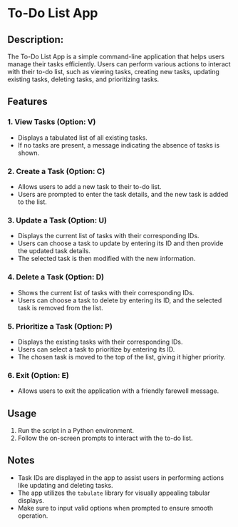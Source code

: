 # To-Do List App

## Description:
The To-Do List App is a simple command-line application that helps users manage their tasks efficiently. Users can perform various actions to interact with their to-do list, such as viewing tasks, creating new tasks, updating existing tasks, deleting tasks, and prioritizing tasks.

## Features
### 1. View Tasks (Option: V)
   - Displays a tabulated list of all existing tasks.
   - If no tasks are present, a message indicating the absence of tasks is shown.

### 2. Create a Task (Option: C)
   - Allows users to add a new task to their to-do list.
   - Users are prompted to enter the task details, and the new task is added to the list.

### 3. Update a Task (Option: U)
   - Displays the current list of tasks with their corresponding IDs.
   - Users can choose a task to update by entering its ID and then provide the updated task details.
   - The selected task is then modified with the new information.

### 4. Delete a Task (Option: D)
   - Shows the current list of tasks with their corresponding IDs.
   - Users can choose a task to delete by entering its ID, and the selected task is removed from the list.

### 5. Prioritize a Task (Option: P)
   - Displays the existing tasks with their corresponding IDs.
   - Users can select a task to prioritize by entering its ID.
   - The chosen task is moved to the top of the list, giving it higher priority.

### 6. Exit (Option: E)
   - Allows users to exit the application with a friendly farewell message.

## Usage
1. Run the script in a Python environment.
2. Follow the on-screen prompts to interact with the to-do list.

## Notes
- Task IDs are displayed in the app to assist users in performing actions like updating and deleting tasks.
- The app utilizes the `tabulate` library for visually appealing tabular displays.
- Make sure to input valid options when prompted to ensure smooth operation.
